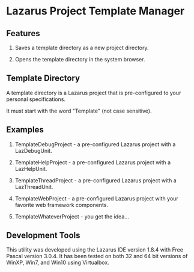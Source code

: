 # Lazarus Project Template Manager

## Features

1. Saves a template directory as a new project directory.

2. Opens the template directory in the system browser.

## Template Directory

A template directory is a Lazarus project that is pre-configured to your personal specifications.

It must start with the word "Template" (not case sensitive).

## Examples

1. TemplateDebugProject - a pre-configured Lazarus project with a LazDebugUnit.

2. TemplateHelpProject - a pre-configured Lazarus project with a LazHelpUnit.

3. TemplateThreadProject - a pre-configured Lazarus project with a LazThreadUnit.

4. TemplateWebProject - a pre-configured Lazarus project with your favorite web framework components.

5. TemplateWhateverProject - you get the idea...

## Development Tools

This utility was developed using the Lazarus IDE version 1.8.4 with Free Pascal version 3.0.4.  It has been tested on both 32 and 64 bit versions of WinXP, Win7, and Win10 using Virtualbox.

